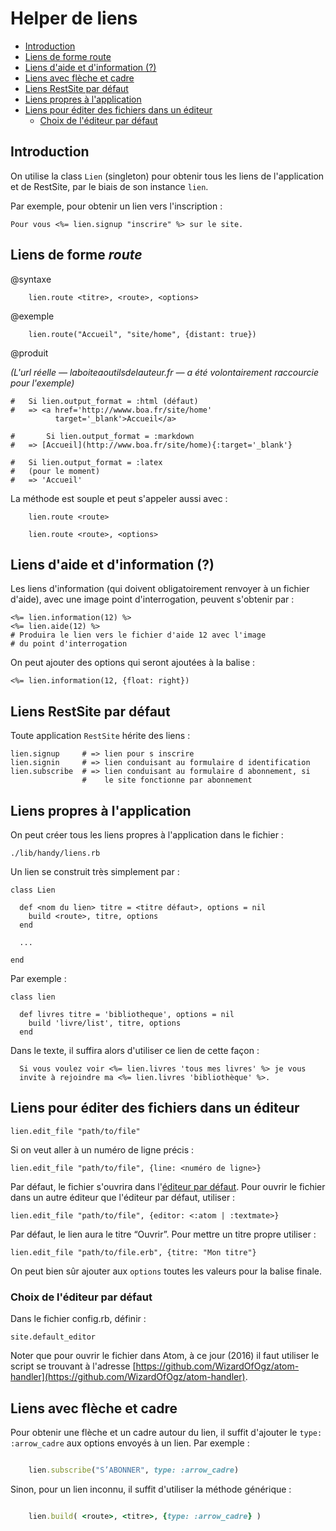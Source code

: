 # Helper de liens

* [Introduction](#introductionhelperliens)
* [Liens de forme route](#liendeformeroute)
* [Liens d'aide et d'information (?)](#liendinformation)
* [Liens avec flèche et cadre](#lienavecflecheetcadre)
* [Liens RestSite par défaut](#lienspardefautsrestsite)
* [Liens propres à l'application](#liensproprealapplication)
* [Liens pour éditer des fichiers dans un éditeur](#liendeditiondefichier)
  * [Choix de l'éditeur par défaut](#choixediteurpardefaut)


<a name='introductionhelperliens'></a>

## Introduction

On utilise la class `Lien` (singleton) pour obtenir tous les liens de l'application et de RestSite, par le biais de son instance `lien`.

Par exemple, pour obtenir un lien vers l'inscription :

    Pour vous <%= lien.signup "inscrire" %> sur le site.

<a name='liendeformeroute'></a>

## Liens de forme *route*

@syntaxe

        lien.route <titre>, <route>, <options>

@exemple

        lien.route("Accueil", "site/home", {distant: true})

@produit

*(L'url réelle — laboiteaoutilsdelauteur.fr — a été volontairement raccourcie pour l'exemple)*

    #   Si lien.output_format = :html (défaut)
    #   => <a href='http://wwww.boa.fr/site/home'
              target='_blank'>Accueil</a>

    #       Si lien.output_format = :markdown
    #   => [Accueil](http://www.boa.fr/site/home){:target='_blank'}

    #   Si lien.output_format = :latex
    #   (pour le moment)
    #   => 'Accueil'

La méthode est souple et peut s'appeler aussi avec :

        lien.route <route>

        lien.route <route>, <options>


<a name='liendinformation'></a>

## Liens d'aide et d'information (?)

Les liens d'information (qui doivent obligatoirement renvoyer à un fichier d'aide), avec une image point d'interrogation, peuvent s'obtenir par :

    <%= lien.information(12) %>
    <%= lien.aide(12) %>
    # Produira le lien vers le fichier d'aide 12 avec l'image
    # du point d'interrogation

On peut ajouter des options qui seront ajoutées à la balise :

    <%= lien.information(12, {float: right})


<a name="lienspardefautsrestsite"></a>

## Liens RestSite par défaut

Toute application `RestSite` hérite des liens :

    lien.signup     # => lien pour s inscrire
    lien.signin     # => lien conduisant au formulaire d identification
    lien.subscribe  # => lien conduisant au formulaire d abonnement, si
                    #    le site fonctionne par abonnement

<a name='liensproprealapplication'></a>

## Liens propres à l'application

On peut créer tous les liens propres à l'application dans le fichier :

    ./lib/handy/liens.rb

Un lien se construit très simplement par :

    class Lien

      def <nom du lien> titre = <titre défaut>, options = nil
        build <route>, titre, options
      end

      ...

    end

Par exemple :

    class lien

      def livres titre = 'bibliotheque', options = nil
        build 'livre/list', titre, options
      end

Dans le texte, il suffira alors d'utiliser ce lien de cette façon :

      Si vous voulez voir <%= lien.livres 'tous mes livres' %> je vous
      invite à rejoindre ma <%= lien.livres 'bibliothèque' %>.


<a name='liendeditiondefichier'></a>

## Liens pour éditer des fichiers dans un éditeur

    lien.edit_file "path/to/file"

Si on veut aller à un numéro de ligne précis :

    lien.edit_file "path/to/file", {line: <numéro de ligne>}

Par défaut, le fichier s'ouvrira dans l'[éditeur par défaut](#choixediteurpardefaut). Pour ouvrir le fichier dans un autre éditeur que l'éditeur par défaut, utiliser :

    lien.edit_file "path/to/file", {editor: <:atom | :textmate>}

Par défaut, le lien aura le titre “Ouvrir”. Pour mettre un titre propre utiliser :

    lien.edit_file "path/to/file.erb", {titre: "Mon titre"}

On peut bien sûr ajouter aux `options` toutes les valeurs pour la balise finale.

<a name='choixediteurpardefaut'></a>

### Choix de l'éditeur par défaut

Dans le fichier config.rb, définir :

    site.default_editor

Noter que pour ouvrir le fichier dans Atom, à ce jour (2016) il faut utiliser le script se trouvant à l'adresse [https://github.com/WizardOfOgz/atom-handler](https://github.com/WizardOfOgz/atom-handler).

<a name='lienavecflecheetcadre'></a>

## Liens avec flèche et cadre

Pour obtenir une flèche et un cadre autour du lien, il suffit d'ajouter le `type: :arrow_cadre` aux options envoyés à un lien. Par exemple :

~~~ruby

    lien.subscribe("S’ABONNER", type: :arrow_cadre)

~~~

Sinon, pour un lien inconnu, il suffit d'utiliser la méthode générique :

~~~ruby

    lien.build( <route>, <titre>, {type: :arrow_cadre} )

~~~

